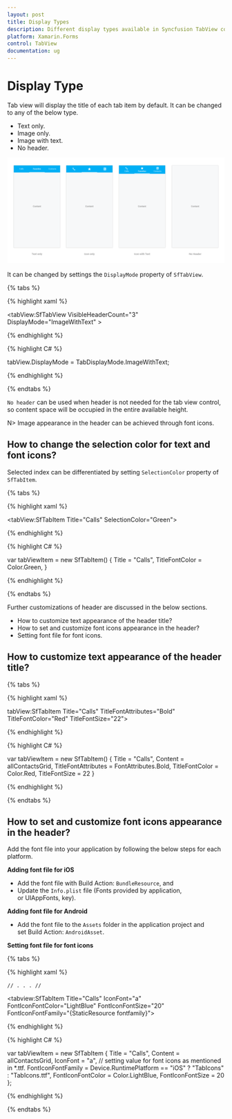```yaml
---
layout: post
title: Display Types 
description: Different display types available in Syncfusion TabView control for Xamarin.Forms platform
platform: Xamarin.Forms
control: TabView
documentation: ug
---
```


# Display Type

Tab view will display the title of each tab item by default. It can be changed to any of the below type.

* Text only.
* Image only.
* Image with text.
* No header.

![](images/Display-Type/tabstyle01.png)


It can be changed by settings the `DisplayMode` property of `SfTabView`.

{% tabs %}

{% highlight xaml %}

<tabView:SfTabView VisibleHeaderCount="3" DisplayMode="ImageWithText" >

{% endhighlight %}

{% highlight C# %}

tabView.DisplayMode = TabDisplayMode.ImageWithText;

{% endhighlight %}

{% endtabs %}

`No header` can be used when header is not needed for the tab view control, so content space will be occupied in the entire available height.

N> Image appearance in the header can be achieved through font icons.

## How to change the selection color for text and font icons?

Selected index can be differentiated by setting `SelectionColor` property of `SfTabItem`.

{% tabs %}

{% highlight xaml %}

<tabView:SfTabItem 
			Title="Calls"
			SelectionColor="Green">
			
{% endhighlight %}

{% highlight C# %}

var tabViewItem = new SfTabItem()
			{
				Title = "Calls",
				TitleFontColor = Color.Green,
			}
			
{% endhighlight %}

{% endtabs %}

Further customizations of header are discussed in the below sections.

* How to customize text appearance of the header title?
* How to set and customize font icons appearance in the header?
* Setting font file for font icons.

## How to customize text appearance of the header title?

{% tabs %}

{% highlight xaml %}

tabView:SfTabItem 
			Title="Calls"
			TitleFontAttributes="Bold"
			TitleFontColor="Red"
			TitleFontSize="22">

			
{% endhighlight %}

{% highlight C# %}

var tabViewItem = new SfTabItem()
			{
				Title = "Calls",
				Content = allContactsGrid,
				TitleFontAttributes = FontAttributes.Bold,
				TitleFontColor = Color.Red,
				TitleFontSize = 22
			}
			
{% endhighlight %}

{% endtabs %}

## How to set and customize font icons appearance in the header?

Add the font file into your application by following the below steps for each platform.

**Adding font file for iOS**

* Add the font file with Build Action: `BundleResource`, and
* Update the `Info.plist` file (Fonts provided by application, or UIAppFonts, key).

**Adding font file for Android**

* Add the font file to the `Assets` folder in the application project and set Build Action: `AndroidAsset`.

**Setting font file for font icons**

{% tabs %}

{% highlight xaml %}

<ResourceDictionary>
	<OnPlatform x:TypeArguments="x:String" x:Key="fontfamily" iOS="TabIcons" Android="TabIcons.ttf" />
</ResourceDictionary>

	// . . . //

<tabview:SfTabItem Title="Calls"
	IconFont="a"
	FontIconFontColor="LightBlue"
	FontIconFontSize="20"
	FontIconFontFamily="{StaticResource fontfamily}">
			
{% endhighlight %}

{% highlight C# %}

var tabViewItem = new SfTabItem
		{
			Title = "Calls",
			Content = allContactsGrid,
			IconFont = "a", // setting value for font icons as mentioned in *.ttf.
			FontIconFontFamily = Device.RuntimePlatform == "iOS" ? "TabIcons" : "TabIcons.ttf",
			FontIconFontColor = Color.LightBlue,
			FontIconFontSize =  20
		};

			
{% endhighlight %}

{% endtabs %}
